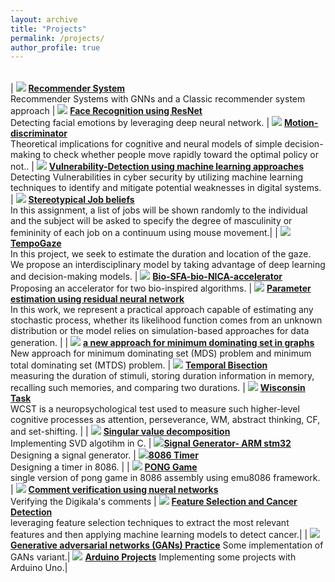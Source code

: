 ```yaml
---
layout: archive
title: "Projects"
permalink: /projects/
author_profile: true
---
```

|     |     |     |
| --- | --- | --- |

| ![](/images/RS-GNN.png) [**Recommender System**](https://github.com/EbrahimiAmirHosein/Recommender-System) <br> Recommender Systems with GNNs and a Classic recommender system approach | ![](/images/EmotionR.jpg) [**Face Recognition using ResNet**](https://github.com/EbrahimiAmirHosein/Face-Recognition) <br> Detecting facial emotions by leveraging deep neural network.
| ![](/images/motion.png) [**Motion-discriminator**](https://github.com/EbrahimiAmirHosein/Motion-discriminator) <br>Theoretical implications for cognitive and neural models of simple decision-making to check whether people move rapidly toward the optimal policy or not.. | ![](/images/vuln.png) [**Vulnerability-Detection using machine learning approaches**](https://github.com/EbrahimiAmirHosein/Vulnerability-Detection) <br> Detecting Vulnerabilities in cyber security by utilizing machine learning techniques to identify and mitigate potential weaknesses in digital systems.  | ![](/images/job.png) [**Stereotypical Job beliefs**](https://github.com/EbrahimiAmirHosein/Stereotypical-beliefs-about-jobs) <br>In this assignment, a list of jobs will be shown randomly to the individual and the subject will be asked to specify the degree of masculinity or femininity of each job on a continuum using mouse movement.|
| ![](/images/gaze.png) [**TempoGaze**](https://github.com/EbrahimiAmirHosein/TempoGaze) <br>In this project, we seek to estimate the duration and location of the gaze. We propose an interdisciplinary model by taking advantage of deep learning and decision-making models. | ![](/images/accelerator.png) [**Bio-SFA-bio-NICA-accelerator**](https://github.com/EbrahimiAmirHosein/Bio-SFA-bio-NICA-accelerator) <br> Proposing an accelerator for two bio-inspired algorithms. | ![](/images/ResNet.png) [**Parameter estimation using residual neural network**](https://github.com/EbrahimiAmirHosein/Parameter-estimation-using-residual-neural-network) <br>In this work, we represent a practical approach capable of estimating any stochastic process, whether its likelihood function comes from an unknown distribution or the model relies on simulation-based approaches for data generation. |
| ![](/images/graphs.png) [**a new approach for minimum dominating set in graphs**](https://github.com/EbrahimiAmirHosein/Distributed-algorithms-for-minimum-dominating-set) <br> New approach for minimum dominating set (MDS) problem and minimum total dominating set (MTDS) problem. | ![](/images/Temp.png) [**Temporal Bisection**](https://github.com/EbrahimiAmirHosein/Temporal-Bisection) <br>measuring the duration of stimuli, storing duration information in memory, recalling such memories, and comparing two durations. | ![](/images/winsc.png) [**Wisconsin Task**](https://github.com/EbrahimiAmirHosein/Wisconsin-Card-Sorting-Test) <br>WCST is a neuropsychological test used to measure such higher-level cognitive processes as attention, perseverance, WM, abstract thinking, CF, and set-shifting. |
| ![](/images/svd.png) [**Singular value decomposition**](https://github.com/EbrahimiAmirHosein/Singular-value-decomposition) <br>Implementing SVD algotihm in C. | ![](/images/sig.png)[**Signal Generator- ARM stm32**](https://github.com/EbrahimiAmirHosein/Signal-Generator-ARM-stm32) <br>Designing a signal generator. | ![](/images/timer.png)[**8086 Timer**](https://github.com/EbrahimiAmirHosein/8086-Timer-In-Proteus) <br> Designing a timer in 8086. |
| ![](/images/pong.png) [**PONG Game**](https://github.com/EbrahimiAmirHosein/PONG-Game-in-8086-assembly) <br>single version of pong game in 8086 assembly using emu8086 framework. | ![](/images/nn.png) [**Comment verification using nueral networks**](https://github.com/EbrahimiAmirHosein/comment_verification) <br>Verifying the Digikala's comments | ![](/images/cancer.png) [**Feature Selection and Cancer Detection**](https://github.com/EbrahimiAmirHosein/Feature-Selection-and-Cancer-Detection/tree/main) <br>leveraging feature selection techniques to extract the most relevant features and then applying machine learning models to detect cancer.|
| ![](/images/GAN.png) [**Generative adversarial networks (GANs) Practice**](https://github.com/EbrahimiAmirHosein/GAN-practice) <be> Some implementation of GANs variant.| ![](/images/Ard.png) [**Arduino Projects**](https://github.com/EbrahimiAmirHosein/arduino-exercise) <be> Implementing some projects with Arduino Uno.|
